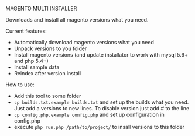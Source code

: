 MAGENTO MULTI INSTALLER  
  
Downloads and install all magento versions what you need.  
  
Current features:  
- Automatically download magento versions what you need  
- Unpack versions to you folder  
- Install magento versions (and update installator to work with mysql 5.6+ and php 5.4+)
- Install sample data
- Reindex after version install
  
How to use:  
  
-  Add this tool to some folder  
- `cp builds.txt.example builds.txt` and set up the builds what you need. Just add a versions to new lines. To disable version just add # to the line  
- `cp config.php.example config.php` and set up configuration in config.php  
- execute `php run.php /path/to/project/` to insall versions to this folder
